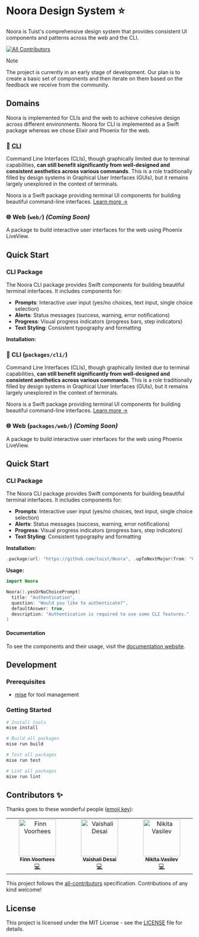 # Noora Design System ⭐️

Noora is Tuist's comprehensive design system that provides consistent UI components and patterns across the web and the CLI.

<!-- ALL-CONTRIBUTORS-BADGE:START - Do not remove or modify this section -->

[![All Contributors](https://img.shields.io/badge/all_contributors-3-orange.svg?style=flat-square)](#contributors-)

<!-- ALL-CONTRIBUTORS-BADGE:END -->

> [!NOTE]
> The project is currently in an early stage of development. Our plan is to create a basic set of components and then iterate on them based on the feedback we receive from the community.

## Domains

Noora is implemented for CLIs and the web to achieve cohesive design across different environments. Noora for CLI is implemented as a Swift package whereas we chose Elixir and Phoenix for the web.

### 📱 [CLI](https://noora.tuist.dev/)

Command Line Interfaces (CLIs), though graphically limited due to terminal capabilities, **can still benefit significantly from well-designed and consistent aesthetics across various commands**. This is a role traditionally filled by design systems in Graphical User Interfaces (GUIs), but it remains largely unexplored in the context of terminals.

Noora is a Swift package providing terminal UI components for building beautiful command-line interfaces. [Learn more →](./cli/README.md)

### 🌐 Web (`web/`) _(Coming Soon)_

A package to build interactive user interfaces for the web using Phoenix LiveView.

## Quick Start

### CLI Package

The Noora CLI package provides Swift components for building beautiful terminal interfaces. It includes components for:

- **Prompts**: Interactive user input (yes/no choices, text input, single choice selection)
- **Alerts**: Status messages (success, warning, error notifications)
- **Progress**: Visual progress indicators (progress bars, step indicators)
- **Text Styling**: Consistent typography and formatting

**Installation:**

### 📱 CLI (`packages/cli/`)

Command Line Interfaces (CLIs), though graphically limited due to terminal capabilities, **can still benefit significantly from well-designed and consistent aesthetics across various commands**. This is a role traditionally filled by design systems in Graphical User Interfaces (GUIs), but it remains largely unexplored in the context of terminals.

Noora is a Swift package providing terminal UI components for building beautiful command-line interfaces. [Learn more →](./packages/cli/README.md)

### 🌐 Web (`packages/web/`) _(Coming Soon)_

A package to build interactive user interfaces for the web using Phoenix LiveView.

## Quick Start

### CLI Package

The Noora CLI package provides Swift components for building beautiful terminal interfaces. It includes components for:

- **Prompts**: Interactive user input (yes/no choices, text input, single choice selection)
- **Alerts**: Status messages (success, warning, error notifications)
- **Progress**: Visual progress indicators (progress bars, step indicators)
- **Text Styling**: Consistent typography and formatting

**Installation:**
```swift
.package(url: "https://github.com/tuist/Noora", .upToNextMajor(from: "0.15.0"))
```

**Usage:**

```swift
import Noora

Noora().yesOrNoChoicePrompt(
  title: "Authentication",
  question: "Would you like to authenticate?",
  defaultAnswer: true,
  description: "Authentication is required to use some CLI features."
)
```

#### Documentation

To see the components and their usage, visit the [documentation website](https://noora.tuist.dev/).

## Development

### Prerequisites

- [mise](https://mise.jdx.dev/) for tool management

### Getting Started

```bash
# Install tools
mise install

# Build all packages
mise run build

# Test all packages
mise run test

# Lint all packages
mise run lint
```

## Contributors ✨

Thanks goes to these wonderful people ([emoji key](https://allcontributors.org/docs/en/emoji-key)):

<!-- ALL-CONTRIBUTORS-LIST:START - Do not remove or modify this section -->
<!-- prettier-ignore-start -->
<!-- markdownlint-disable -->
<table>
  <tbody>
    <tr>
      <td align="center" valign="top" width="14.28%"><a href="https://finnvoorhees.com"><img src="https://avatars.githubusercontent.com/u/8284016?v=4?s=100" width="100px;" alt="Finn Voorhees"/><br /><sub><b>Finn Voorhees</b></sub></a><br /><a href="https://github.com/tuist/Noora/commits?author=finnvoor" title="Code">💻</a></td>
      <td align="center" valign="top" width="14.28%"><a href="https://github.com/VaishaliDesai"><img src="https://avatars.githubusercontent.com/u/16591961?v=4?s=100" width="100px;" alt="Vaishali Desai"/><br /><sub><b>Vaishali Desai</b></sub></a><br /><a href="https://github.com/tuist/Noora/commits?author=VaishaliDesai" title="Code">💻</a></td>
      <td align="center" valign="top" width="14.28%"><a href="https://nsvasilev.com"><img src="https://avatars.githubusercontent.com/u/17319991?v=4?s=100" width="100px;" alt="Nikita Vasilev"/><br /><sub><b>Nikita Vasilev</b></sub></a><br /><a href="https://github.com/tuist/Noora/commits?author=ns-vasilev" title="Code">💻</a></td>
    </tr>
  </tbody>
</table>

<!-- markdownlint-restore -->
<!-- prettier-ignore-end -->

<!-- ALL-CONTRIBUTORS-LIST:END -->

This project follows the [all-contributors](https://github.com/all-contributors/all-contributors) specification. Contributions of any kind welcome!

## License

This project is licensed under the MIT License - see the [LICENSE](LICENSE) file for details.
